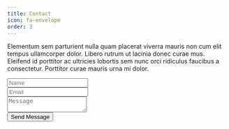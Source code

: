 ```yaml
---
title: Contact
icon: fa-envelope
order: 3
---
```


<p>Elementum sem parturient nulla quam placerat viverra
mauris non cum elit tempus ullamcorper dolor. Libero rutrum ut lacinia
donec curae mus. Eleifend id porttitor ac ultricies lobortis sem nunc
orci ridiculus faucibus a consectetur. Porttitor curae mauris urna mi dolor.</p>

<form method="post" action="https://formspree.io/{{ site.email }}">
  <div class="row">
    <div class="6u 12u$(mobile)"><input type="text" name="name" placeholder="Name" /></div>
    <div class="6u$ 12u$(mobile)"><input type="text" name="email" placeholder="Email" /></div>
    <div class="12u$">
      <textarea name="message" placeholder="Message"></textarea>
    </div>
    <div class="12u$">
      <input type="submit" value="Send Message" />
    </div>
  </div>
</form>